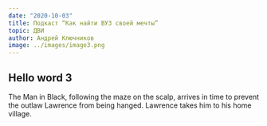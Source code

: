 ```yaml
---
date: "2020-10-03"
title: Подкаст “Как найти ВУЗ своей мечты”
topic: ДВИ
author: Андрей Ключников
image: ../images/image3.png
---
```


## Hello word 3

The Man in Black, following the maze on the scalp, arrives in time to prevent the outlaw Lawrence from being hanged. Lawrence takes him to his home village.
